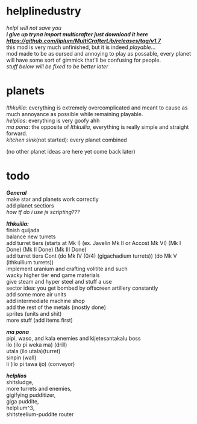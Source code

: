 # helplinedustry
*helpl will not save you*  
***i give up tryna import multicrafter just download it here https://github.com/liplum/MultiCrafterLib/releases/tag/v1.7***  
this mod is very much unfinished, but it is indeed *playable*...  
mod made to be as cursed and annoying to play as possable, every planet will have some sort of gimmick that'll be confusing for people.  
*stuff below will be fixed to be better later*
# planets

*Ithkuilia*: everything is extremely overcomplicated and meant to cause as much annoyance as possible while remaining playable.  
*helplios*: everything is very goofy ahh  
*ma pona*: the opposite of *Ithkuilia*, everything is really simple and straight forward.  
*kitchen sink*(not started): every planet combined

(no other planet ideas are here yet come back later)

# todo

***General***  
make star and planets work correctly  
add planet sectiors  
*how tf do i use js scripting???*

***Ithkuilia:***  
finish quijada  
balance new turrets   
add turret tiers (starts at Mk I) (ex. Javelin Mk II or Accost Mk VI) (Mk I Done) (Mk II Done) (Mk III Done)  
add turret tiers Cont (do Mk IV (0/4) (gigachadium turrets)) (do Mk V (ithkuilium turrets))  
implement uranium and crafting volitite and such  
wacky higher tier end game materials   
give steam and hyper steel and stuff a use  
sector idea: you get bombed by offscreen artillery constantly  
add some more air units  
add intermediate machine shop  
add the rest of the metals (mostly done)  
sprites (units and shit)  
more stuff (add items first)

***ma pona***   
pipi, waso, and kala enemies and kijetesantakalu boss  
ilo (ilo pi weka ma) (drill)  
utala (ilo utala)(turret)  
sinpin (wall)  
li (ilo pi tawa ijo) (conveyor)  

***helplios***  
shitsludge,  
more turrets and enemies,  
gigifying pudditizer,  
giga puddite,  
helplium^3,  
shitsteelium-puddite router  
